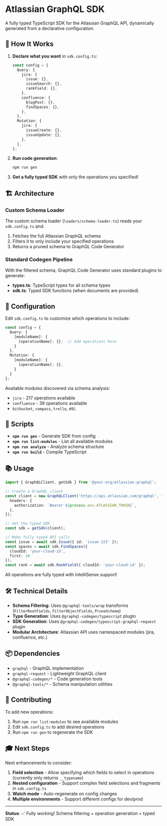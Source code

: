# Atlassian GraphQL SDK

A fully typed TypeScript SDK for the Atlassian GraphQL API, dynamically generated from a declarative configuration.

## 🎯 How It Works

1. **Declare what you want** in `sdk.config.ts`:
   ```typescript
   const config = {
     Query: {
       jira: {
         issue: {},
         issueSearch: {},
         rankField: {},
       },
       confluence: {
         blogPost: {},
         findSpaces: {},
       },
     },
     Mutation: {
       jira: {
         issueCreate: {},
         issueUpdate: {},
       },
     },
   };
   ```

2. **Run code generation**:
   ```bash
   npm run gen
   ```

3. **Get a fully typed SDK** with only the operations you specified!

## 🏗️ Architecture

### Custom Schema Loader
The custom schema loader (`loaders/schema-loader.ts`) reads your `sdk.config.ts` and:
1. Fetches the full Atlassian GraphQL schema
2. Filters it to only include your specified operations
3. Returns a pruned schema to GraphQL Code Generator

### Standard Codegen Pipeline
With the filtered schema, GraphQL Code Generator uses standard plugins to generate:
- **types.ts**: TypeScript types for all schema types
- **sdk.ts**: Typed SDK functions (when documents are provided)

## 📝 Configuration

Edit `sdk.config.ts` to customize which operations to include:

```typescript
const config = {
  Query: {
    [moduleName]: {
      [operationName]: {},  // Add operations here
    }
  },
  Mutation: {
    [moduleName]: {
      [operationName]: {},
    }
  }
};
```

Available modules discovered via schema analysis:
- `jira` - 217 operations available
- `confluence` - 39 operations available  
- `bitbucket`, `compass`, `trello`, etc.

## 🚀 Scripts

- **`npm run gen`** - Generate SDK from config
- **`npm run list:modules`** - List all available modules
- **`npm run analyze`** - Analyze schema structure
- **`npm run build`** - Compile TypeScript

## 📚 Usage

```typescript
import { GraphQLClient, getSdk } from '@your-org/atlassian-graphql';

// Create a GraphQL client
const client = new GraphQLClient('https://api.atlassian.com/graphql', {
  headers: {
    authorization: `Bearer ${process.env.ATLASSIAN_TOKEN}`,
  },
});

// Get the typed SDK
const sdk = getSdk(client);

// Make fully typed API calls
const issue = await sdk.Issue({ id: 'issue-123' });
const spaces = await sdk.FindSpaces({ 
  cloudId: 'your-cloud-id',
  first: 10 
});
const rank = await sdk.RankField({ cloudId: 'your-cloud-id' });
```

All operations are fully typed with IntelliSense support!

## 🛠️ Technical Details

- **Schema Filtering**: Uses `@graphql-tools/wrap` transforms (`FilterRootFields`, `FilterObjectFields`, `PruneSchema`)
- **Type Generation**: Uses `@graphql-codegen/typescript` plugin
- **SDK Generation**: Uses `@graphql-codegen/typescript-graphql-request` plugin
- **Modular Architecture**: Atlassian API uses namespaced modules (jira, confluence, etc.)

## 📦 Dependencies

- `graphql` - GraphQL implementation
- `graphql-request` - Lightweight GraphQL client
- `@graphql-codegen/*` - Code generation tools
- `@graphql-tools/*` - Schema manipulation utilities

## 🤝 Contributing

To add new operations:
1. Run `npm run list:modules` to see available modules
2. Edit `sdk.config.ts` to add desired operations
3. Run `npm run gen` to regenerate the SDK

## 🎓 Next Steps

Next enhancements to consider:

1. **Field selection** - Allow specifying which fields to select in operations (currently only returns `__typename`)
2. **Nested configuration** - Support complex field selections and fragments in `sdk.config.ts`
3. **Watch mode** - Auto-regenerate on config changes
4. **Multiple environments** - Support different configs for dev/prod

---

**Status**: ✅ Fully working! Schema filtering + operation generation + typed SDK
